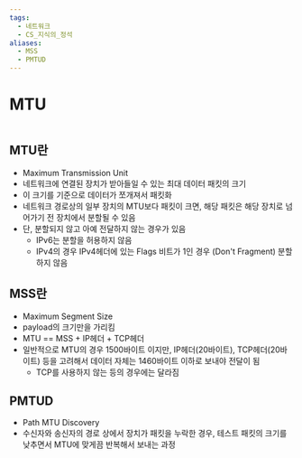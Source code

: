 ```yaml
---
tags:
  - 네트워크
  - CS_지식의_정석
aliases:
  - MSS
  - PMTUD
---
```

# MTU

```table-of-contents
```

##  MTU란

- Maximum Transmission Unit
- 네트워크에 연결된 장치가 받아들일 수 있는 최대 데이터 패킷의 크기
- 이 크기를 기준으로 데이터가 쪼개져서 패킷화
- 네트워크 경로상의 일부 장치의 MTU보다 패킷이 크면, 해당 패킷은 해당 장치로 넘어가기 전 장치에서 분할될 수 있음
- 단, 분할되지 않고 아예 전달하지 않는 경우가 있음
	- IPv6는 분할을 허용하지 않음
	- IPv4의 경우 IPv4헤더에 있는 Flags 비트가 1인 경우 (Don't Fragment) 분할하지 않음


## MSS란

- Maximum Segment Size
- payload의 크기만을 가리킴
- MTU == MSS + IP헤더 + TCP헤더
- 일반적으로 MTU의 경우 1500바이트 이지만, IP헤더(20바이트), TCP헤더(20바이트) 등을 고려해서 데이터 자체는 1460바이트 이하로 보내야 전달이 됨
	- TCP를 사용하지 않는 등의 경우에는 달라짐


## PMTUD

- Path MTU Discovery
- 수신자와 송신자의 경로 상에서 장치가 패킷을 누락한 경우, 테스트 패킷의 크기를 낮추면서 MTU에 맞게끔 반복해서 보내는 과정




